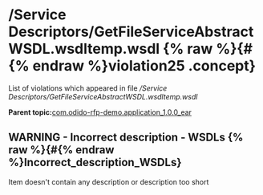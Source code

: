# /Service Descriptors/GetFileServiceAbstractWSDL.wsdltemp.wsdl {% raw %}{#{% endraw %}violation25 .concept}

List of violations which appeared in file */Service Descriptors/GetFileServiceAbstractWSDL.wsdltemp.wsdl*

**Parent topic:**[com.odido-rfp-demo.application\_1.0.0\_ear](../../../qa/projects/com.odido-rfp-demo.application_1.0.0_ear.md)

## WARNING - Incorrect description - WSDLs {% raw %}{#{% endraw %}Incorrect_description_WSDLs}

Item doesn't contain any description or description too short

